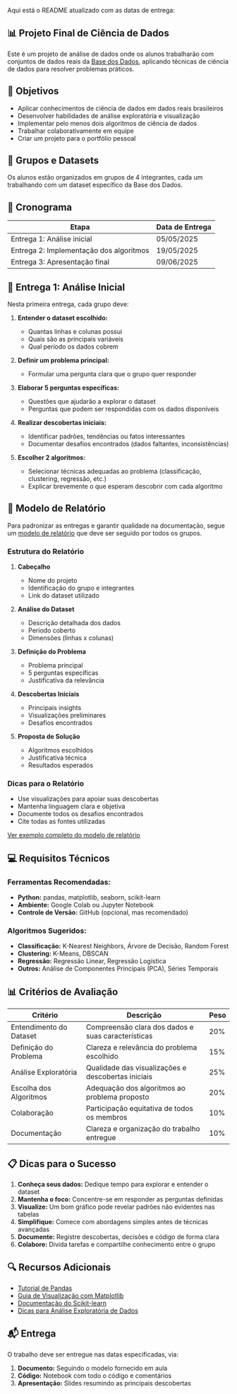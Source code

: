 Aqui está o README atualizado com as datas de entrega:

## 📊 Projeto Final de Ciência de Dados

Este é um projeto de análise de dados onde os alunos trabalharão com conjuntos de dados reais da [Base dos Dados](https://basedosdados.org/), aplicando técnicas de ciência de dados para resolver problemas práticos.

## 🎯 Objetivos

- Aplicar conhecimentos de ciência de dados em dados reais brasileiros
- Desenvolver habilidades de análise exploratória e visualização
- Implementar pelo menos dois algoritmos de ciência de dados
- Trabalhar colaborativamente em equipe
- Criar um projeto para o portfólio pessoal

## 👥 Grupos e Datasets

Os alunos estão organizados em grupos de 4 integrantes, cada um trabalhando com um dataset específico da Base dos Dados.

## 📅 Cronograma

| Etapa | Data de Entrega |
|-------|-----------------|
| Entrega 1: Análise inicial | 05/05/2025 |
| Entrega 2: Implementação dos algoritmos | 19/05/2025 |
| Entrega 3: Apresentação final | 09/06/2025 |

## 📝 Entrega 1: Análise Inicial

Nesta primeira entrega, cada grupo deve:

1. **Entender o dataset escolhido:**
   - Quantas linhas e colunas possui
   - Quais são as principais variáveis
   - Qual período os dados cobrem

2. **Definir um problema principal:**
   - Formular uma pergunta clara que o grupo quer responder

3. **Elaborar 5 perguntas específicas:**
   - Questões que ajudarão a explorar o dataset
   - Perguntas que podem ser respondidas com os dados disponíveis

4. **Realizar descobertas iniciais:**
   - Identificar padrões, tendências ou fatos interessantes
   - Documentar desafios encontrados (dados faltantes, inconsistências)

5. **Escolher 2 algoritmos:**
   - Selecionar técnicas adequadas ao problema (classificação, clustering, regressão, etc.)
   - Explicar brevemente o que esperam descobrir com cada algoritmo

## 📑 Modelo de Relatório

Para padronizar as entregas e garantir qualidade na documentação, segue um [modelo de relatório](modelo_relatorio.md) que deve ser seguido por todos os grupos.

### Estrutura do Relatório
1. **Cabeçalho**
   - Nome do projeto
   - Identificação do grupo e integrantes
   - Link do dataset utilizado

2. **Análise do Dataset**
   - Descrição detalhada dos dados
   - Período coberto
   - Dimensões (linhas x colunas)

3. **Definição do Problema**
   - Problema principal
   - 5 perguntas específicas
   - Justificativa da relevância

4. **Descobertas Iniciais**
   - Principais insights
   - Visualizações preliminares
   - Desafios encontrados

5. **Proposta de Solução**
   - Algoritmos escolhidos
   - Justificativa técnica
   - Resultados esperados

### Dicas para o Relatório
- Use visualizações para apoiar suas descobertas
- Mantenha linguagem clara e objetiva
- Documente todos os desafios encontrados
- Cite todas as fontes utilizadas

[Ver exemplo completo do modelo de relatório](modelo_relatorio.md)

## 💻 Requisitos Técnicos

### Ferramentas Recomendadas:
- **Python:** pandas, matplotlib, seaborn, scikit-learn
- **Ambiente:** Google Colab ou Jupyter Notebook
- **Controle de Versão:** GitHub (opcional, mas recomendado)

### Algoritmos Sugeridos:
- **Classificação:** K-Nearest Neighbors, Árvore de Decisão, Random Forest
- **Clustering:** K-Means, DBSCAN
- **Regressão:** Regressão Linear, Regressão Logística
- **Outros:** Análise de Componentes Principais (PCA), Séries Temporais

## 📊 Critérios de Avaliação

| Critério | Descrição | Peso |
|----------|-----------|------|
| Entendimento do Dataset | Compreensão clara dos dados e suas características | 20% |
| Definição do Problema | Clareza e relevância do problema escolhido | 15% |
| Análise Exploratória | Qualidade das visualizações e descobertas iniciais | 25% |
| Escolha dos Algoritmos | Adequação dos algoritmos ao problema proposto | 20% |
| Colaboração | Participação equitativa de todos os membros | 10% |
| Documentação | Clareza e organização do trabalho entregue | 10% |

## 📋 Dicas para o Sucesso

1. **Conheça seus dados:** Dedique tempo para explorar e entender o dataset
2. **Mantenha o foco:** Concentre-se em responder as perguntas definidas
3. **Visualize:** Um bom gráfico pode revelar padrões não evidentes nas tabelas
4. **Simplifique:** Comece com abordagens simples antes de técnicas avançadas
5. **Documente:** Registre descobertas, decisões e código de forma clara
6. **Colabore:** Divida tarefas e compartilhe conhecimento entre o grupo

## 🔍 Recursos Adicionais

- [Tutorial de Pandas](https://pandas.pydata.org/docs/getting_started/index.html)
- [Guia de Visualização com Matplotlib](https://matplotlib.org/stable/tutorials/index.html)
- [Documentação do Scikit-learn](https://scikit-learn.org/stable/user_guide.html)
- [Dicas para Análise Exploratória de Dados](https://towardsdatascience.com/exploratory-data-analysis-8fc1cb20fd15)

## 📬 Entrega

O trabalho deve ser entregue nas datas especificadas, via:
1. **Documento:** Seguindo o modelo fornecido em aula
2. **Código:** Notebook com todo o código e comentários
3. **Apresentação:** Slides resumindo as principais descobertas
